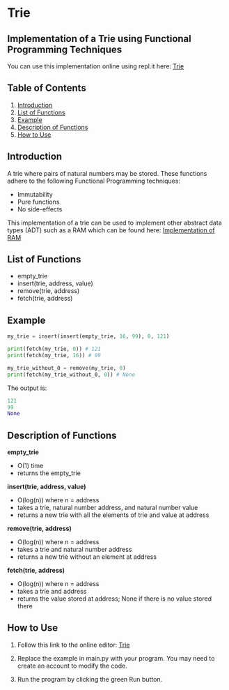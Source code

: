 # Trie

## Implementation of a Trie using Functional Programming Techniques

You can use this implementation online using repl.it here: [Trie](https://repl.it/@TansonL/trie)

## Table of Contents
1. [Introduction](#introduction)
2. [List of Functions](#list-of-functions)
3. [Example](#example)
4. [Description of Functions](#description-of-functions)
5. [How to Use](#how-to-use)

## Introduction

A trie where pairs of natural numbers may be stored. These functions adhere to the following Functional Programming techniques:
* Immutability
* Pure functions
* No side-effects

This implementation of a trie can be used to implement other abstract data types (ADT) such as a RAM which can be found here:
[Implementation of RAM](https://github.com/tansonlee/ram)

## List of Functions
* empty_trie
* insert(trie, address, value)
* remove(trie, address)
* fetch(trie, address)

## Example

```python
my_trie = insert(insert(empty_trie, 16, 99), 0, 121)

print(fetch(my_trie, 0)) # 121
print(fetch(my_trie, 16)) # 99

my_trie_without_0 = remove(my_trie, 0)
print(fetch(my_trie_without_0, 0)) # None
```

The output is:
```python
121
99
None
```

## Description of Functions

**empty_trie**
* O(1) time
* returns the empty_trie

**insert(trie, address, value)**
* O(log(n)) where n = address
* takes a trie, natural number address, and natural number value
* returns a new trie with all the elements of trie and value at address

**remove(trie, address)**
* O(log(n)) where n = address
* takes a trie and natural number address
* returns a new trie without an element at address

**fetch(trie, address)**
* O(log(n)) where n = address
* takes a trie and address
* returns the value stored at address; None if there is no value stored there

## How to Use

1. Follow this link to the online editor: [Trie](https://repl.it/@TansonL/trie)

2. Replace the example in main.py with your program. You may need to create an account to modify the code.

3. Run the program by clicking the green Run button.